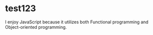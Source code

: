 # test123

I enjoy JavaScript because it utilizes both Functional programming and Object-oriented programming.
